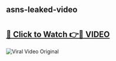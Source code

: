 ## asns-leaked-video 

# <h2><a href="http://freeplayer.one?title=asns-leaked-video&ref=21J">🔗 Click to Watch 👉🔴 VIDEO</a></h2>

<a href="http://freeplayer.one?title=asns-leaked-video&ref=21J" rel="nofollow" data-target="animated-image.originalLink"><img src="https://i.ibb.co.com/xMMVF88/686577567.gif" alt="Viral Video Original" style="max-width: 100%; display: inline-block;" data-target="animated-image.originalImage"></a>

